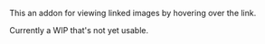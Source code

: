 This an addon for viewing linked images by hovering over the link.

Currently a WIP that's not yet usable.